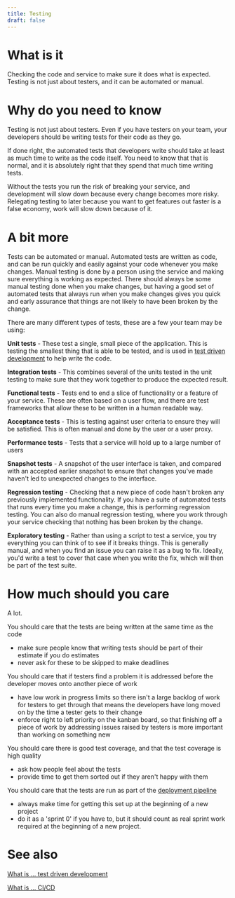 ```yaml
---
title: Testing
draft: false
---
```



# What is it
Checking the code and service to make sure it does what is expected. Testing is not just about testers, and it can be automated or manual.

# Why do you need to know
Testing is not just about testers. Even if you have testers on your team, your developers should be writing tests for their code as they go.

If done right, the automated tests that developers write should take at least as much time to write as the code itself. You need to know that that is normal, and it is absolutely right that they spend that much time writing tests. 

Without the tests you run the risk of breaking your service, and development will slow down because every change becomes more risky. Relegating testing to later because you want to get features out faster is a false economy, work will slow down because of it.

# A bit more
Tests can be automated or manual. Automated tests are written as code, and can be run quickly and easily against your code whenever you make changes. Manual testing is done by a person using the service and making sure everything is working as expected. There should always be some manual testing done when you make changes, but having a good set of automated tests that always run when you make changes gives you quick and early assurance that things are not likely to have been broken by the change.

There are many different types of tests, these are a few your team may be using:

**Unit tests** - These test a single, small piece of the application. This is testing the smallest thing that is able to be tested, and is used in [test driven development](./test-driven-development) to help write the code.

**Integration tests** - This combines several of the units tested in the unit testing to make sure that they work together to produce the expected result.

**Functional tests** - Tests end to end a slice of functionality or a feature of your service. These are often based on a user flow, and there are test frameworks that allow these to be written in a human readable way.

**Acceptance tests** - This is testing against user criteria to ensure they will be satisfied. This is often manual and done by the user or a user proxy.

**Performance tests** - Tests that a service will hold up to a large number of users

**Snapshot tests** - A snapshot of the user interface is taken, and compared with an accepted earlier snapshot to ensure that changes you've made haven't led to unexpected changes to the interface.

**Regression testing** - Checking that a new piece of code hasn't broken any previously implemented functionality. If you have a suite of automated tests that runs every time you make a change, this is performing regression testing. You can also do manual regression testing, where you work through your service checking that nothing has been broken by the change.

**Exploratory testing** - Rather than using a script to test a service, you try everything you can think of to see if it breaks things. This is generally manual, and when you find an issue you can raise it as a bug to fix. Ideally, you'd write a test to cover that case when you write the fix, which will then be part of the test suite.


# How much should you care
A lot. 


You should care that the tests are being written at the same time as the code 
- make sure people know that writing tests should be part of their estimate if you do estimates
- never ask for these to be skipped to make deadlines


You should care that if testers find a problem it is addressed before the developer moves onto another piece of work 
- have low work in progress limits so there isn't a large backlog of work for testers to get through that means the developers have long moved on by the time a tester gets to their change
- enforce right to left priority on the kanban board, so that finishing off a piece of work by addressing issues raised by testers is more important than working on something new


You should care there is good test coverage, and that the test coverage is high quality 
 - ask how people feel about the tests
- provide time to get them sorted out if they aren't happy with them


You should care that the tests are run as part of the [deployment pipeline](./CI-CD) 
- always make time for getting this set up at the beginning of a new project
- do it as a 'sprint 0' if you have to, but it should count as real sprint work required at the beginning of a new project.

# See also
[What is ... test driven development](./test-driven-development)

[What is ... CI/CD](./CI-CD)



